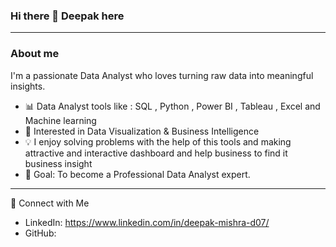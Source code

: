 ### Hi there 👋 Deepak here 
---
### About me 
I'm a passionate Data Analyst who loves turning raw data into meaningful insights.
- 📊 Data Analyst tools like :  SQL , Python , Power BI , Tableau , Excel and Machine learning
- 🔹 Interested in Data Visualization & Business Intelligence
- 💡 I enjoy solving problems with the help of this tools and making attractive and interactive dashboard and help business to find it business insight
- 🎯 Goal: To become a Professional Data Analyst expert.
---
🔗 Connect with Me
* LinkedIn: https://www.linkedin.com/in/deepak-mishra-d07/
* GitHub: 


